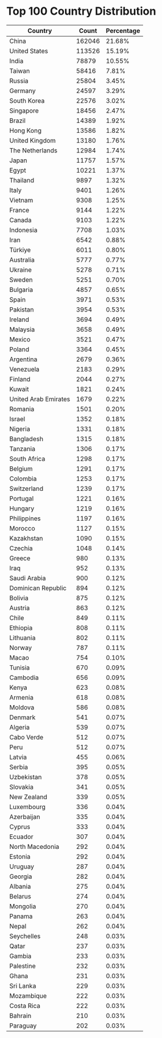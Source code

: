 # Top 100 Country Distribution
| Country | Count | Percentage |
|----|----|----|
| China | 162046 | 21.68% |
| United States | 113526 | 15.19% |
| India | 78879 | 10.55% |
| Taiwan | 58416 | 7.81% |
| Russia | 25804 | 3.45% |
| Germany | 24597 | 3.29% |
| South Korea | 22576 | 3.02% |
| Singapore | 18456 | 2.47% |
| Brazil | 14389 | 1.92% |
| Hong Kong | 13586 | 1.82% |
| United Kingdom | 13180 | 1.76% |
| The Netherlands | 12984 | 1.74% |
| Japan | 11757 | 1.57% |
| Egypt | 10221 | 1.37% |
| Thailand | 9897 | 1.32% |
| Italy | 9401 | 1.26% |
| Vietnam | 9308 | 1.25% |
| France | 9144 | 1.22% |
| Canada | 9103 | 1.22% |
| Indonesia | 7708 | 1.03% |
| Iran | 6542 | 0.88% |
| Türkiye | 6011 | 0.80% |
| Australia | 5777 | 0.77% |
| Ukraine | 5278 | 0.71% |
| Sweden | 5251 | 0.70% |
| Bulgaria | 4857 | 0.65% |
| Spain | 3971 | 0.53% |
| Pakistan | 3954 | 0.53% |
| Ireland | 3694 | 0.49% |
| Malaysia | 3658 | 0.49% |
| Mexico | 3521 | 0.47% |
| Poland | 3364 | 0.45% |
| Argentina | 2679 | 0.36% |
| Venezuela | 2183 | 0.29% |
| Finland | 2044 | 0.27% |
| Kuwait | 1821 | 0.24% |
| United Arab Emirates | 1679 | 0.22% |
| Romania | 1501 | 0.20% |
| Israel | 1352 | 0.18% |
| Nigeria | 1331 | 0.18% |
| Bangladesh | 1315 | 0.18% |
| Tanzania | 1306 | 0.17% |
| South Africa | 1298 | 0.17% |
| Belgium | 1291 | 0.17% |
| Colombia | 1253 | 0.17% |
| Switzerland | 1239 | 0.17% |
| Portugal | 1221 | 0.16% |
| Hungary | 1219 | 0.16% |
| Philippines | 1197 | 0.16% |
| Morocco | 1127 | 0.15% |
| Kazakhstan | 1090 | 0.15% |
| Czechia | 1048 | 0.14% |
| Greece | 980 | 0.13% |
| Iraq | 952 | 0.13% |
| Saudi Arabia | 900 | 0.12% |
| Dominican Republic | 894 | 0.12% |
| Bolivia | 875 | 0.12% |
| Austria | 863 | 0.12% |
| Chile | 849 | 0.11% |
| Ethiopia | 808 | 0.11% |
| Lithuania | 802 | 0.11% |
| Norway | 787 | 0.11% |
| Macao | 754 | 0.10% |
| Tunisia | 670 | 0.09% |
| Cambodia | 656 | 0.09% |
| Kenya | 623 | 0.08% |
| Armenia | 618 | 0.08% |
| Moldova | 586 | 0.08% |
| Denmark | 541 | 0.07% |
| Algeria | 539 | 0.07% |
| Cabo Verde | 512 | 0.07% |
| Peru | 512 | 0.07% |
| Latvia | 455 | 0.06% |
| Serbia | 395 | 0.05% |
| Uzbekistan | 378 | 0.05% |
| Slovakia | 341 | 0.05% |
| New Zealand | 339 | 0.05% |
| Luxembourg | 336 | 0.04% |
| Azerbaijan | 335 | 0.04% |
| Cyprus | 333 | 0.04% |
| Ecuador | 307 | 0.04% |
| North Macedonia | 292 | 0.04% |
| Estonia | 292 | 0.04% |
| Uruguay | 287 | 0.04% |
| Georgia | 282 | 0.04% |
| Albania | 275 | 0.04% |
| Belarus | 274 | 0.04% |
| Mongolia | 270 | 0.04% |
| Panama | 263 | 0.04% |
| Nepal | 262 | 0.04% |
| Seychelles | 248 | 0.03% |
| Qatar | 237 | 0.03% |
| Gambia | 233 | 0.03% |
| Palestine | 232 | 0.03% |
| Ghana | 231 | 0.03% |
| Sri Lanka | 229 | 0.03% |
| Mozambique | 222 | 0.03% |
| Costa Rica | 222 | 0.03% |
| Bahrain | 210 | 0.03% |
| Paraguay | 202 | 0.03% |
